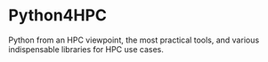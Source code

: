 # Python4HPC
Python from an HPC viewpoint, the most practical tools, and various indispensable libraries for HPC use cases.
